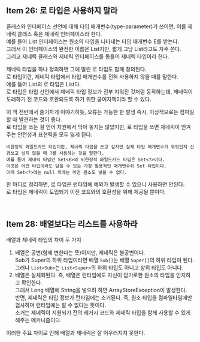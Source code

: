 ## Item 26: 로 타입은 사용하지 말라

클래스와 인터페이스 선언에 대해 타입 매개변수(type-parameter)가 쓰이면, 이를 제네릭 클래스 혹은 제네릭 인터페이스라 한다.  
예를 들어 List 인터페이스는 원소의 타입을 나타내는 타입 매개변수 E를 받는다.  
그래서 이 인터페이스의 완전한 이름은 List<E>지만, 짧게 그냥 List라고도 자주 쓴다.  
그리고 제네릭 클래스와 제네릭 인터페이스를 통틀어 제네릭 타입이라 한다.

제네릭 타입을 하나 정의하면 그에 딸린 로 타입도 함께 정의된다.  
로 타입이란, 제네릭 타입에서 타입 매개변수를 전혀 사용하지 않을 때를 말한다.  
예를 들어 List<E>의 로 타입은 List다.  
로 타입은 타입 선언에서 제네릭 타입 정보가 전부 지워진 것처럼 동작하는데, 제네릭이 도래하기 전 코드와 호환되도록 하기 위한 궁여지책이라 할 수 있다.  

이 책 전반에서 줄기차게 이야기하듯, 오류는 가능한 한 발생 즉시, 이상적으로는 컴파일할 때 발견하는 것이 좋다.  
로 타입을 쓰는 걸 언어 차원에서 막아 놓지는 않았지만, 로 타입을 쓰면 제네릭이 안겨주는 안전성과 표현력을 모두 잃게 된다.

```
비한정적 와일드카드 타입이란, 제네릭 타입을 쓰고 싶지만 실제 타입 매개변수가 무엇인지 신경쓰고 싶지 않을 때 ?를 사용하는 것을 말한다.  
예를 들어 제네릭 타입인 Set<E>의 비한정적 와일드카드 타입은 Set<?>이다.
이것은 어떤 타입이라도 담을 수 있는 가장 범용적인 매개변수화 Set 타입이다.  
이때 Set<?>에는 null 외에는 어떤 원소도 넣을 수 없다.
```

한 마디로 정리하면, 로 타입은 런타임에 예외가 발생할 수 있으니 사용하면 안된다.  
로 타입은 제네릭이 도입되기 이전 코드와의 호환성을 위해 제공될 뿐이다.

<br/>

## Item 28: 배열보다는 리스트를 사용하라

배열과 제네릭 타입의 차이 두 가지
1. 배열은 공변(함께 변한다는 뜻)이지만, 제네릭은 불공변이다.  
Sub가 Super의 하위 타입이라면 배열 `Sub[]`는 배열 `Super[]`의 하위 타입이 된다.  
그러나 `List<Sub>`는 `List<Super>`의 하위 타입도 아니고 상위 타입도 아니다.
2. 배열은 실체화된다. 즉, 배열은 런타임에도 자신이 담기로한 원소의 타입을 인지하고 확인한다.  
그래서 Long 배열에 String을 넣으려 하면 ArrayStoreException이 발생한다.  
반면, 제네릭은 타입 정보가 런타임에는 소거된다. 즉, 원소 타입을 컴파일타임에만 검사하며 런타임에는 알 수 없다는 뜻이다.  
소거는 제네릭이 지원되기 전의 레거시 코드와 제네릭 타입을 함께 사용할 수 있게 해주는 메커니즘이다.

이러한 주요 차이로 인해 배열과 제네릭은 잘 어우러지지 못한다.  
